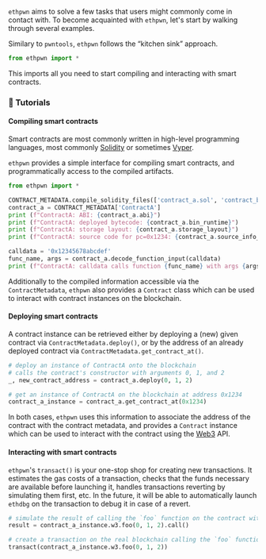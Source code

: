 
`ethpwn` aims to solve a few tasks that users might commonly come in contact with. 
To become acquainted with `ethpwn`, let's start by walking through several examples.

Similary to `pwntools`, `ethpwn` follows the “kitchen sink” approach.

```python
from ethpwn import *
```

This imports all you need to start compiling and interacting with smart contracts.

### 🐥 Tutorials

#### Compiling smart contracts

Smart contracts are most commonly written in high-level programming languages, most commonly [Solidity](https://soliditylang.org/) or sometimes [Vyper](https://vyper.readthedocs.io/en/stable/).

`ethpwn` provides a simple interface for compiling smart contracts, and programmatically access to the compiled artifacts.

```python
from ethpwn import *

CONTRACT_METADATA.compile_solidity_files(['contract_a.sol', 'contract_b.sol'])
contract_a = CONTRACT_METADATA['ContractA']
print (f"ContractA: ABI: {contract_a.abi}")
print (f"ContractA: deployed bytecode: {contract_a.bin_runtime}")
print (f"ContractA: storage layout: {contract_a.storage_layout}")
print (f"ContractA: source code for pc=0x1234: {contract_a.source_info_for_pc(0x1234)}")

calldata = '0x12345678abcdef'
func_name, args = contract_a.decode_function_input(calldata)
print (f"ContractA: calldata calls function {func_name} with args {args}")
```

Additionally to the compiled information accessible via the `ContractMetadata`, `ethpwn` also provides a `Contract` class which can be used to interact with contract instances on the blockchain.

#### Deploying smart contracts

A contract instance can be retrieved either by deploying a (new) given contract via `ContractMetadata.deploy()`, or by the address of an already deployed contract via `ContractMetadata.get_contract_at()`.

```python
# deploy an instance of ContractA onto the blockchain
# calls the contract's constructor with arguments 0, 1, and 2
_, new_contract_address = contract_a.deploy(0, 1, 2)

# get an instance of ContractA on the blockchain at address 0x1234
contract_a_instance = contract_a.get_contract_at(0x1234)
```

In both cases, `ethpwn` uses this information to associate the address of the contract with the contract metadata, and provides a `Contract` instance which can be used to interact with the contract using the [Web3](https://web3py.readthedocs.io/en/stable/) API.

#### Interacting with smart contracts

`ethpwn`'s `transact()` is your one-stop shop for creating new transactions.
It estimates the gas costs of a transaction, checks that the funds necessary are available before launching it,
handles transactions reverting by simulating them first, etc.
In the future, it will be able to automatically launch `ethdbg` on the transaction to debug it in case of a revert.

```python
# simulate the result of calling the `foo` function on the contract with arguments 0, 1, and 2
result = contract_a_instance.w3.foo(0, 1, 2).call()

# create a transaction on the real blockchain calling the `foo` function on the contract with arguments 0, 1, and 2
transact(contract_a_instance.w3.foo(0, 1, 2))
```

